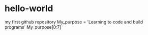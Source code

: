 # hello-world
my first github repository
My_purpose = 'Learning to code and build programs'
My_purpose[0:7]
